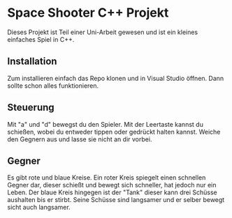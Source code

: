 # Space Shooter C++ Projekt

Dieses Projekt ist Teil einer Uni-Arbeit gewesen und ist ein kleines einfaches Spiel in C++.

## Installation

Zum installieren einfach das Repo klonen und in Visual Studio öffnen. Dann sollte schon alles funktionieren.

## Steuerung

Mit "a" und "d" bewegst du den Spieler. Mit der Leertaste kannst du schießen, wobei du entweder tippen oder gedrückt halten kannst.
Weiche den Gegnern aus und lasse sie nicht an dir vorbei.

## Gegner

Es gibt rote und blaue Kreise. Ein roter Kreis spiegelt einen schnellen Gegner dar, dieser schießt und bewegt sich schneller, hat jedoch nur ein Leben. 
Der blaue Kreis hingegen ist der "Tank" dieser kann drei Schüsse aushalten bis er stirbt. Seine Schüsse sind langsamer und er selber bewegt sicht auch langsamer.
